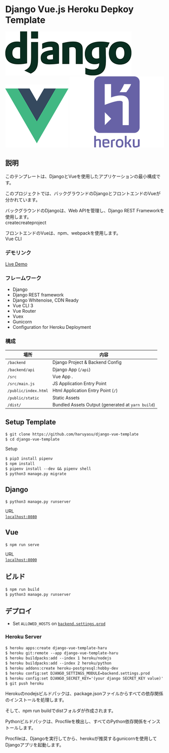 # Django Vue.js Heroku Depkoy Template

<img src="/src/assets/logo-django.png">
<img src="/src/assets/logo-vue.png">
<img src="/src/assets/logo-heroku.png">

## 説明

このテンプレートは、DjangoとVueを使用したアプリケーションの最小構成です。

このプロジェクトでは、バックグラウンドのDjangoとフロントエンドのVueが分かれています。

バックグラウンドのDjangoは、Web APIを管理し、Django REST Frameworkを使用します。  
createcreateproject


フロントエンドのVueは、npm、webpackを使用します。  
Vue CLI

### デモリンク

[Live Demo](https://django-vue-template-haru.herokuapp.com/)

### フレームワーク

* Django
* Django REST framework
* Django Whitenoise, CDN Ready
* Vue CLI 3
* Vue Router
* Vuex
* Gunicorn
* Configuration for Heroku Deployment

### 構成

| 場所             |  内容                                   |
|----------------------|--------------------------------------------|
| `/backend`           | Django Project & Backend Config            |
| `/backend/api`       | Django App (`/api`)                        |
| `/src`               | Vue App .                                  |
| `/src/main.js`       | JS Application Entry Point                 |
| `/public/index.html` | Html Application Entry Point (`/`)         |
| `/public/static`     | Static Assets                              |
| `/dist/`             | Bundled Assets Output (generated at `yarn build`) |

## Setup Template

```
$ git clone https://github.com/haruyasu/django-vue-template
$ cd django-vue-template
```

Setup  
```
$ pip3 install pipenv
$ npm install
$ pipenv install --dev && pipenv shell
$ python3 manage.py migrate
```

## Django

```
$ python3 manage.py runserver
```
URL  
[`localhost:8080`](http://localhost:8080/)

## Vue

```
$ npm run serve
```
URL  
[`localhost:8000`](http://localhost:8000/)

## ビルド
```
$ npm run build
$ python3 manage.py runserver
```

## デプロイ

* Set `ALLOWED_HOSTS` on [`backend.settings.prod`](/backend/settings/prod.py)

### Heroku Server

```
$ heroku apps:create django-vue-template-haru
$ heroku git:remote --app django-vue-template-haru
$ heroku buildpacks:add --index 1 heroku/nodejs
$ heroku buildpacks:add --index 2 heroku/python
$ heroku addons:create heroku-postgresql:hobby-dev
$ heroku config:set DJANGO_SETTINGS_MODULE=backend.settings.prod
$ heroku config:set DJANGO_SECRET_KEY='(your django SECRET_KEY value)'
$ git push heroku
```

Herokuのnodejsビルドパックは、package.jsonファイルからすべての依存関係のインストールを処理します。

そして、npm run buildでdistフォルダが作成されます。

Pythonビルドパックは、Procfileを検出し、すべてのPython依存関係をインストールします。

Procfileは、Djangoを実行してから、herokuが推奨するgunicornを使用してDjangoアプリを起動します。
